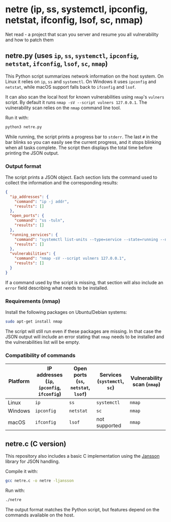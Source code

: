 # netre (ip, ss, systemctl, ipconfig, netstat, ifconfig, lsof, sc, nmap)
Net read - a project that scan you server and resume you all vulnerability and how to patch them

## netre.py (uses `ip`, `ss`, `systemctl`, `ipconfig`, `netstat`, `ifconfig`, `lsof`, `sc`, `nmap`)

This Python script summarizes network information on the host system. On Linux it relies on `ip`, `ss` and `systemctl`. On Windows it uses `ipconfig` and `netstat`, while macOS support falls back to `ifconfig` and `lsof`.

It can also scan the local host for known vulnerabilities using `nmap`'s
`vulners` script. By default it runs `nmap -sV --script vulners 127.0.0.1`.
The vulnerability scan relies on the `nmap` command line tool.

Run it with:

```bash
python3 netre.py
```

While running, the script prints a progress bar to `stderr`. The last
`#` in the bar blinks so you can easily see the current progress, and it
stops blinking when all tasks complete. The script then displays the
total time before printing the JSON output.

### Output format

The script prints a JSON object. Each section lists the command used to
collect the information and the corresponding results:

```json
{
  "ip_addresses": {
    "command": "ip -j addr",
    "results": []
  },
  "open_ports": {
    "command": "ss -tuln",
    "results": []
  },
  "running_services": {
    "command": "systemctl list-units --type=service --state=running --no-pager --no-legend",
    "results": []
  },
  "vulnerabilities": {
    "command": "nmap -sV --script vulners 127.0.0.1",
    "results": []
  }
}
```

If a command used by the script is missing, that section will also include an
`error` field describing what needs to be installed.

### Requirements (nmap)

Install the following packages on Ubuntu/Debian systems:

```bash
sudo apt-get install nmap
```

The script will still run even if these packages are missing. In that case the
JSON output will include an error stating that `nmap` needs to be installed and
the vulnerabilities list will be empty.

### Compatibility of commands

| Platform | IP addresses (`ip`, `ipconfig`, `ifconfig`) | Open ports (`ss`, `netstat`, `lsof`) | Services (`systemctl`, `sc`) | Vulnerability scan (`nmap`) |
|----------|--------------|------------|----------|--------------------|
| Linux    | `ip`         | `ss`       | `systemctl` | `nmap` |
| Windows  | `ipconfig`   | `netstat`  | `sc`     | `nmap` |
| macOS    | `ifconfig`   | `lsof`     | not supported | `nmap` |

## netre.c (C version)
This repository also includes a basic C implementation using the [Jansson](https://digip.org/jansson/) library for JSON handling.

Compile it with:

```bash
gcc netre.c -o netre -ljansson
```

Run with:

```bash
./netre
```

The output format matches the Python script, but features depend on the commands available on the host.
